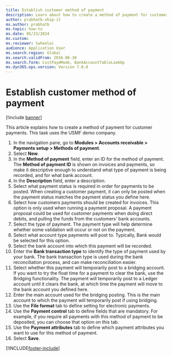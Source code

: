 ```yaml
--- 
title: Establish customer method of payment
description: Learn about how to create a method of payment for customer payments, including a step-by-step process that outlines creating payment methods. 
author: prabhatb-ship-it
ms.author: prabhatb
ms.topic: how-to
ms.date: 05/23/2024
ms.custom:
ms.reviewer: twheeloc
audience: Application User 
ms.search.region: Global
ms.search.validFrom: 2016-06-30
ms.search.form: CustPaymMode, BankAccountTableLookUp
ms.dyn365.ops.version: Version 7.0.0 
---
```


# Establish customer method of payment

[!include [banner](../../includes/banner.md)]

This article explains how to create a method of payment for customer payments. This task uses the USMF demo company.

1. In the navigation pane, go to **Modules > Accounts receivable > Payments setup > Methods of payment**.
2. Select **New**.
3. In the **Method of payment** field, enter an ID for the method of payment. The **Method of payment ID** is shown on invoices and payments, so make it descriptive enough to understand what type of payment is being recorded, and for what bank account.  
4. In the **Description** field, enter a description.
5. Select what payment status is required in order for payments to be posted. When creating a customer payment, it can only be posted when the payment status matches the payment status you define here.  
6. Select how customers payments should be created for invoices. This option is only used when running a payment proposal. A payment proposal could be used for customer payments when doing direct debits, and pulling the funds from the customers' bank accounts.  
7. Select the type of payment. The payment type will help determine whether some validation will occur or not on the payment.  
8. Select what account type payments will post to. Typically, Bank would be selected for this option.  
9. Select the bank account into which this payment will be recorded.
10. Enter the **Bank transaction type** to identify the type of payment used by your bank. The bank transaction type is used during the bank reconciliation process, and can make reconciliation easier.  
11. Select whether this payment will temporarily post to a bridging account. If you want to try the float time for a payment to clear the bank, use the Bridging functionality. The payment will temporarily post to a Ledger account until it clears the bank, at which time the payment will move to the bank account you defined here.  
12. Enter the main account used for the bridging posting. This is the main account to which the payment will temporarily post if using bridging.  
13. Use the **File format** tab to define setting for electronic payments.
14. Use the **Payment control** tab to define fields that are mandatory. For example, if you require all payments with this method of payment to be deposited, you can choose that option on this tab.  
15. Use the **Payment attributes** tab to define which payment attributes you want to use for this method of payment.
16. Select **Save**.



[!INCLUDE[footer-include](../../../includes/footer-banner.md)]
